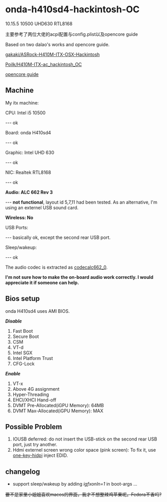 # onda-h410sd4-hackintosh-OC

10.15.5 10500 UHD630 RTL8168

主要参考了两位大佬的acpi配置与config.plist以及opencore guide

Based on two dalao's works and opencore guide.

[gakaki/ASRock-H410M-ITX-OSX-Hackintosh](https://github.com/gakaki/ASRock-H410M-ITX-OSX-Hackintosh)

[Poilk/H410M-ITX-ac_hackintosh_OC](https://github.com/Poilk/H410M-ITX-ac_hackintosh_OC)

[opencore guide](https://dortania.github.io/OpenCore-Desktop-Guide/config.plist/comet-lake.html)

## Machine

My itx machine:

CPU: Intel i5 10500

--- ok

Board: onda H410sd4

--- ok

Graphic: Intel UHD 630

--- ok

NIC: Realtek RTL8168

--- ok

**Audio: ALC 662 Rev 3**

--- **not functional**, layout id 5,7,11 had been tested. As an alternative, I'm using an externel USB sound card.

**Wireless: No**

USB Ports:

--- basically ok, except the second rear USB port.

Sleep/wakeup:

--- ok

The audio codec is extracted as [codecalc662_0](./codecalc662_0). 

**I'm not sure how to make the on-board audio work correctly. I would appreciate it if someone can help.**

## Bios setup

onda H410sd4 uses AMI BIOS.

***Disable***

1. Fast Boot
2. Secure Boot
3. CSM
4. VT-d
5. Intel SGX
6. Intel Platform Trust
7. CFG-Lock

***Enable***

1. VT-x
2. Above 4G assignment
3. Hyper-Threading
4. EHCI/XHCI Hand-off
5. DVMT Pre-Allocated(iGPU Memory): 64MB
6. DVMT Max-Allocated(iGPU Memory): MAX

## Possible Problem

1. IOUSB deferred: do not insert the USB-stick on the second rear USB port, just try another.
2. Hdmi externel screen wrong color space (pink screen): To fix it, use [one-key-hidpi](https://github.com/xzhih/one-key-hidpi) inject EDID.

## changelog

- support sleep/wakeup by adding *igfxonln=1* in boot-args
...

~~要不是家里小姐姐喜欢macos的界面，我才不想整辣鸡苹果呢。Fedora不香吗?~~
